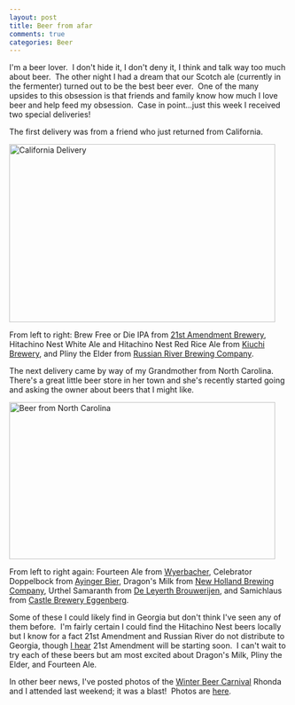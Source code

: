 ```yaml
--- 
layout: post
title: Beer from afar
comments: true
categories: Beer
---
```

I'm a beer lover.  I don't hide it, I don't deny it, I think and talk way too much about beer.  The other night I had a dream that our Scotch ale (currently in the fermenter) turned out to be the best beer ever.  One of the many  upsides to this obsession is that friends and family know how much I love beer and help feed my obsession.  Case in point...just this week I received two special deliveries!

The first delivery was from a friend who just returned from  California.

<img class="size-full wp-image-961" title="beer-from-california" src="http://cameronstokes.com/wp-content/uploads/2010/03/beer-from-california.jpg" alt="California Delivery" width="480" height="321" />

From left to right: Brew Free or Die IPA from <a href="http://www.21st-amendment.com/">21st Amendment Brewery</a>, Hitachino Nest White Ale and Hitachino Nest Red Rice Ale from <a href="http://www.kodawari.cc/">Kiuchi Brewery</a>, and Pliny the Elder from <a href="http://www.russianriverbrewing.com/">Russian River Brewing Company</a>.

The next delivery came by way of my Grandmother from North Carolina.  There's a great little beer store in her town and she's recently started going and asking the owner about beers that I might like.

<img class="size-full wp-image-962" title="beer-from-north-carolina" src="http://cameronstokes.com/wp-content/uploads/2010/03/beer-from-north-carolina.jpg" alt="Beer from North Carolina" width="480" height="283" />

From left to right again: Fourteen Ale from <a href="http://www.weyerbacher.com/">Wyerbacher</a>, Celebrator Doppelbock from <a href="http://www.ayinger.de/">Ayinger Bier</a>, Dragon's Milk from <a href="http://www.newhollandbrew.com/">New Holland Brewing Company</a>, Urthel Samaranth from <a href="http://www.urthel.com/">De Leyerth Brouwerijen</a>, and Samichlaus from <a href="http://www.schloss-eggenberg.at/de/">Castle Brewery Eggenberg</a>.

Some of these I  could likely find in Georgia but don't think I've seen any of them before.  I'm fairly certain I could find the Hitachino Nest beers locally but I  know for a fact 21st Amendment and Russian River do not distribute to  Georgia, though <a href="http://www.atlantabeermaster.com/?p=976">I hear</a> 21st  Amendment will be starting soon.  I can't wait to try each of these beers but am most excited about Dragon's Milk, Pliny the Elder, and Fourteen Ale.

In other beer news, I've posted photos of the <a href="http://www.premiereventslive.com/winterbeercarnival/">Winter Beer Carnival</a> Rhonda and I attended last weekend; it was a blast!  Photos are <a href="http://cameronstokes.com/gallery/winter-beer-carnival-february-2010/">here</a>.
